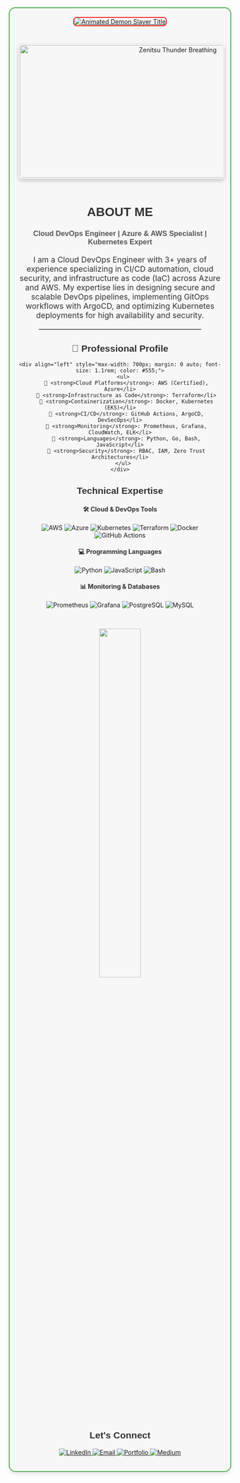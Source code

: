 <div align="center" style="border: 2px solid #4CAF50; padding: 20px; border-radius: 15px; box-shadow: 0px 4px 8px rgba(0, 0, 0, 0.1); background-color: #f7f7f7;">
  <a href="https://github.com/kawarimidoll/typograssy">
    <img src="https://readme-typing-svg.demolab.com?font=Kanit&weight=800&size=35&duration=4000&pause=1000&color=F71E1E&center=true&vCenter=true&width=600&height=90&lines=%E9%AC%BC%E6%BB%85%E3%81%AE%E5%88%83THIS+IS+RAHUL;DevOps+Engineer;CLOUD+HASHIRA+%F0%9F%94%A5" alt="Animated Demon Slayer Title" style="border-radius: 8px; border: 2px solid #F71E1E;">
  </a>

  <div align="center" style="margin-top: 20px;">
    <img src="./Add-ons/218883.gif" width="700" height="300" alt="Zenitsu Thunder Breathing" style="border-radius: 8px; border: 3px solid #f0f0f0; margin: 20px 0; box-shadow: 0 4px 10px rgba(0, 0, 0, 0.2);">
  </div>

  <h1 align="center" style="font-family: 'Kanit', sans-serif; color: #333;">ABOUT ME</h1>
  <h3 align="center" style="font-family: 'Kanit', sans-serif; color: #555;">Cloud DevOps Engineer | Azure & AWS Specialist | Kubernetes Expert</h3>

  <p style="max-width: 800px; margin: 20px auto; font-size: 1.1rem; color: #333;">
    I am a Cloud DevOps Engineer with 3+ years of experience specializing in CI/CD automation, cloud security, and infrastructure as code (IaC) across Azure and AWS. My expertise lies in designing secure and scalable DevOps pipelines, implementing GitOps workflows with ArgoCD, and optimizing Kubernetes deployments for high availability and security.
  </p>
  <hr style="border: 1px solid #ddd; width: 80%; margin: 20px auto;">

  <div align="center" style="margin-top: 20px;">
    <h2 style="font-family: 'Kanit', sans-serif; color: #333;">🚀 Professional Profile</h2>

    <div align="left" style="max-width: 700px; margin: 0 auto; font-size: 1.1rem; color: #555;">
      <ul>
        🔹 <strong>Cloud Platforms</strong>: AWS (Certified), Azure</li>
        🔹 <strong>Infrastructure as Code</strong>: Terraform</li>
        🔹 <strong>Containerization</strong>: Docker, Kubernetes (EKS)</li>
        🔹 <strong>CI/CD</strong>: GitHub Actions, ArgoCD, DevSecOps</li>
        🔹 <strong>Monitoring</strong>: Prometheus, Grafana, CloudWatch, ELK</li>
        🔹 <strong>Languages</strong>: Python, Go, Bash, JavaScript</li>
        🔹 <strong>Security</strong>: RBAC, IAM, Zero Trust Architectures</li>
      </ul>
    </div>
  </div>

  <h2 align="center" style="font-family: 'Kanit', sans-serif; color: #333;">Technical Expertise</h2>

  <h4 style="text-align: center; color: #333;">🛠️ Cloud & DevOps Tools</h4>
  <p align="center">
    <img src="https://img.shields.io/badge/AWS-%23FF9900.svg?style=for-the-badge&logo=amazon-aws&logoColor=white" alt="AWS">
    <img src="https://img.shields.io/badge/Azure-%230072C6.svg?style=for-the-badge&logo=microsoft-azure&logoColor=white" alt="Azure">
    <img src="https://img.shields.io/badge/kubernetes-%23326ce5.svg?style=for-the-badge&logo=kubernetes&logoColor=white" alt="Kubernetes">
    <img src="https://img.shields.io/badge/Terraform-%235835CC.svg?style=for-the-badge&logo=terraform&logoColor=white" alt="Terraform">
    <img src="https://img.shields.io/badge/Docker-%230db7ed.svg?style=for-the-badge&logo=docker&logoColor=white" alt="Docker">
    <img src="https://img.shields.io/badge/GitHub_Actions-%232088FF.svg?style=for-the-badge&logo=githubactions&logoColor=white" alt="GitHub Actions">
  </p>

  <h4 style="text-align: center; color: #333;">💻 Programming Languages</h4>
  <p align="center">
    <img src="https://img.shields.io/badge/python-%233776AB.svg?style=for-the-badge&logo=python&logoColor=white" alt="Python">
    <img src="https://img.shields.io/badge/javascript-%23323330.svg?style=for-the-badge&logo=javascript&logoColor=%23F7DF1E" alt="JavaScript">
    <img src="https://img.shields.io/badge/bash-%23121011.svg?style=for-the-badge&logo=gnu-bash&logoColor=white" alt="Bash">
  </p>

  <h4 style="text-align: center; color: #333;">📊 Monitoring & Databases</h4>
  <p align="center">
    <img src="https://img.shields.io/badge/Prometheus-%23E6522C.svg?style=for-the-badge&logo=prometheus&logoColor=white" alt="Prometheus">
    <img src="https://img.shields.io/badge/Grafana-%23F46800.svg?style=for-the-badge&logo=grafana&logoColor=white" alt="Grafana">
    <img src="https://img.shields.io/badge/PostgreSQL-%23316192.svg?style=for-the-badge&logo=postgresql&logoColor=white" alt="PostgreSQL">
    <img src="https://img.shields.io/badge/MySQL-%234479A1.svg?style=for-the-badge&logo=mysql&logoColor=white" alt="MySQL">
  </p>

  <br>

  <p align="center">
    <a href="https://github.com/RAHUL-AMBARAGONDA/github-readme-stats">
      <img width="45%" src="https://RAHUL-AMBARAGONDA.github-readme-stats.vercel.app/api?username=RahulAmbaragonda&show_icons=true&theme=default&hide_border=true">
    </a>
  </p>

  <br>

  <h2 align="center" style="font-family: 'Kanit', sans-serif; color: #333;">Let's Connect</h2>

  <p align="center">
    <a href="https://www.linkedin.com/in/rahul-ambaragonda-79322127a/">
      <img src="https://img.shields.io/badge/LinkedIn-0077B5?style=for-the-badge&logo=linkedin&logoColor=white" alt="LinkedIn">
    </a>
    <a href="mailto:your.email@example.com">
      <img src="https://img.shields.io/badge/Email-D14836?style=for-the-badge&logo=gmail&logoColor=white" alt="Email">
    </a>
    <a href="https://yourportfolio.com">
      <img src="https://img.shields.io/badge/Portfolio-4285F4?style=for-the-badge&logo=googlechrome&logoColor=white" alt="Portfolio">
    </a>
    <a href="https://medium.com/@yourprofile">
      <img src="https://img.shields.io/badge/Medium-12100E?style=for-the-badge&logo=medium&logoColor=white" alt="Medium">
    </a>
  </p>

</div>
